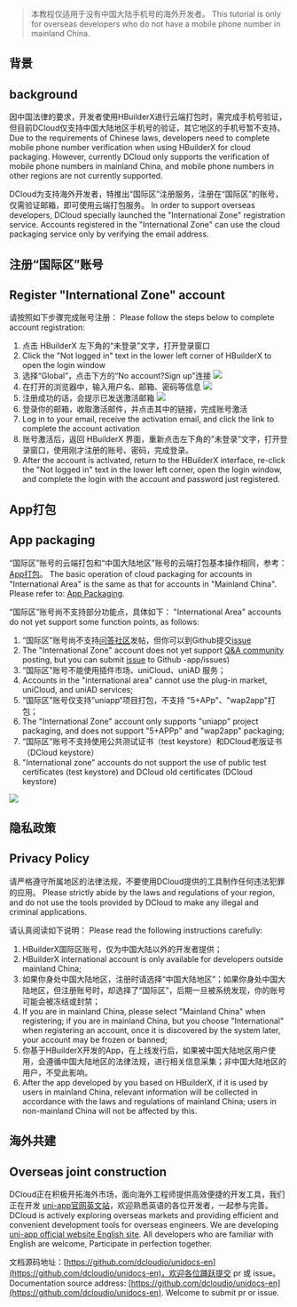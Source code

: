> 本教程仅适用于没有中国大陆手机号的海外开发者。
> This tutorial is only for overseas developers who do not have a mobile phone number in mainland China.

## 背景
## background

因中国法律的要求，开发者使用HBuilderX进行云端打包时，需完成手机号验证，但目前DCloud仅支持中国大陆地区手机号的验证，其它地区的手机号暂不支持。
Due to the requirements of Chinese laws, developers need to complete mobile phone number verification when using HBuilderX for cloud packaging. However, currently DCloud only supports the verification of mobile phone numbers in mainland China, and mobile phone numbers in other regions are not currently supported.

DCloud为支持海外开发者，特推出“国际区”注册服务，注册在“国际区”的账号，仅需验证邮箱，即可使用云端打包服务。
In order to support overseas developers, DCloud specially launched the "International Zone" registration service. Accounts registered in the "International Zone" can use the cloud packaging service only by verifying the email address.

## 注册“国际区”账号
## Register "International Zone" account

请按照如下步骤完成账号注册：
Please follow the steps below to complete account registration:
1. 点击 HBuilderX 左下角的“未登录”文字，打开登录窗口
1. Click the "Not logged in" text in the lower left corner of HBuilderX to open the login window
2. 选择“Global”，点击下方的“No account?Sign up”连接
![](https://qiniu-web-assets.dcloud.net.cn/unidoc/zh/intern-01.png)
3. 在打开的浏览器中，输入用户名、邮箱、密码等信息
![](https://qiniu-web-assets.dcloud.net.cn/unidoc/zh/intern-02.png)
4. 注册成功的话，会提示已发送激活邮箱
![](https://qiniu-web-assets.dcloud.net.cn/unidoc/zh/intern-03.png)
5. 登录你的邮箱，收取激活邮件，并点击其中的链接，完成账号激活
5. Log in to your email, receive the activation email, and click the link to complete the account activation
6. 账号激活后，返回 HBuilderX 界面，重新点击左下角的”未登录”文字，打开登录窗口，使用刚才注册的账号、密码，完成登录。
6. After the account is activated, return to the HBuilderX interface, re-click the "Not logged in" text in the lower left corner, open the login window, and complete the login with the account and password just registered.

## App打包
## App packaging

“国际区”账号的云端打包和“中国大陆地区”账号的云端打包基本操作相同，参考：[App打包](https://uniapp.dcloud.net.cn/tutorial/app-base.html)。
The basic operation of cloud packaging for accounts in "International Area" is the same as that for accounts in "Mainland China". Please refer to: [App Packaging](https://uniapp.dcloud.net.cn/tutorial/app-base.html).

“国际区”账号尚不支持部分功能点，具体如下：
"International Area" accounts do not yet support some function points, as follows:
1. “国际区”账号尚不支持[问答社区](https://ask.dcloud.net.cn)发帖，但你可以到Github提交[issue](https://github.com/dcloudio/uni-app/issues)
1. The "International Zone" account does not yet support [Q&A community](https://ask.dcloud.net.cn) posting, but you can submit [issue](https://github.com/dcloudio/uni) to Github -app/issues)
2. “国际区”账号不能使用插件市场、uniCloud、uniAD 服务；
2. Accounts in the "international area" cannot use the plug-in market, uniCloud, and uniAD services;
3. “国际区”账号仅支持”uniapp“项目打包，不支持 "5+APp"、"wap2app"打包；
3. The "International Zone" account only supports "uniapp" project packaging, and does not support "5+APPp" and "wap2app" packaging;
4. “国际区”账号不支持使用公共测试证书（test keystore）和DCloud老版证书（DCloud keystore）
4. "International zone" accounts do not support the use of public test certificates (test keystore) and DCloud old certificates (DCloud keystore)

![](https://qiniu-web-assets.dcloud.net.cn/unidoc/zh/intern-06.png)

## 隐私政策
## Privacy Policy

请严格遵守所属地区的法律法规，不要使用DCloud提供的工具制作任何违法犯罪的应用。
Please strictly abide by the laws and regulations of your region, and do not use the tools provided by DCloud to make any illegal and criminal applications.

请认真阅读如下说明：
Please read the following instructions carefully:
1. HBuilderX国际区账号，仅为中国大陆以外的开发者提供；
1. HBuilderX international account is only available for developers outside mainland China;
2. 如果你身处中国大陆地区，注册时请选择“中国大陆地区”；如果你身处中国大陆地区，但注册账号时，却选择了“国际区”，后期一旦被系统发现，你的账号可能会被冻结或封禁；
2. If you are in mainland China, please select "Mainland China" when registering; if you are in mainland China, but you choose "International" when registering an account, once it is discovered by the system later, your account may be frozen or banned;
3. 你基于HBuilderX开发的App，在上线发行后，如果被中国大陆地区用户使用，会遵循中国大陆地区的法律法规，进行相关信息采集；非中国大陆地区的用户，不受此影响。
3. After the app developed by you based on HBuilderX, if it is used by users in mainland China, relevant information will be collected in accordance with the laws and regulations of mainland China; users in non-mainland China will not be affected by this.

## 海外共建
## Overseas joint construction

DCloud正在积极开拓海外市场，面向海外工程师提供高效便捷的开发工具，我们正在开发 [uni-app官网英文站](https://en.uniapp.dcloud.io)，欢迎熟悉英语的各位开发者，一起参与完善。
DCloud is actively exploring overseas markets and providing efficient and convenient development tools for overseas engineers. We are developing [uni-app official website English site](https://en.uniapp.dcloud.io). All developers who are familiar with English are welcome, Participate in perfection together.

文档源码地址：[https://github.com/dcloudio/unidocs-en](https://github.com/dcloudio/unidocs-en)，欢迎各位踊跃提交 pr 或 issue。
Documentation source address: [https://github.com/dcloudio/unidocs-en](https://github.com/dcloudio/unidocs-en). Welcome to submit pr or issue.